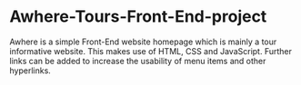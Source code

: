 # Awhere-Tours-Front-End-project
Awhere is a simple Front-End website homepage which is mainly a tour informative website. This makes use of HTML, CSS and JavaScript. Further links can be added to increase the usability of menu items and other hyperlinks.
